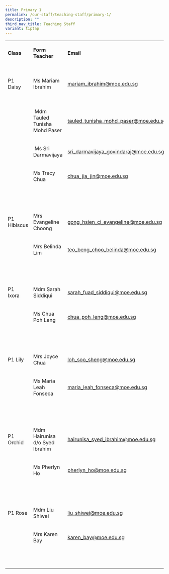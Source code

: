 ```yaml
---
title: Primary 1
permalink: /our-staff/teaching-staff/primary-1/
description: ""
third_nav_title: Teaching Staff
variant: tiptap
---
```

<table><tbody><tr><td rowspan="1" colspan="1"><p><strong>Class&nbsp;&nbsp;</strong><br></p></td><td rowspan="1" colspan="1"><p><strong>Form Teacher&nbsp;</strong></p></td><td rowspan="1" colspan="1"><p><strong>Email</strong></p></td></tr><tr><td rowspan="1" colspan="1"><p><br>P1 Daisy<br><br></p></td><td rowspan="1" colspan="1"><p>Ms Mariam Ibrahim</p></td><td rowspan="1" colspan="1"><p><a href="mailto:mariam_ibrahim@moe.edu.sg" rel="noopener noreferrer nofollow" target="">mariam_ibrahim@moe.edu.sg</a><br></p></td></tr><tr><td rowspan="1" colspan="1"><p>&nbsp;</p></td><td rowspan="1" colspan="1"><p>&nbsp;Mdm Tauled Tunisha Mohd Paser</p></td><td rowspan="1" colspan="1"><p><a href="mailto:tauled_tunisha_mohd_paser@moe.edu.sg" rel="noopener noreferrer nofollow" target="">tauled_tunisha_mohd_paser@moe.edu.sg</a><br></p></td></tr><tr><td rowspan="1" colspan="1"><p>&nbsp;</p></td><td rowspan="1" colspan="1"><p>&nbsp;Ms Sri Darmavijaya</p></td><td rowspan="1" colspan="1"><p><a href="mailto:sri_darmavijaya_govindaraj@moe.edu.sg" rel="noopener noreferrer nofollow" target="">sri_darmavijaya_govindaraj@moe.edu.sg</a></p></td></tr><tr><td rowspan="1" colspan="1"><p>&nbsp;</p></td><td rowspan="1" colspan="1"><p>Ms Tracy Chua</p></td><td rowspan="1" colspan="1"><p><a href="mailto:chua_jia_jin@moe.edu.sg" rel="noopener noreferrer nofollow" target="">chua_jia_jin@moe.edu.sg</a><br></p></td></tr><tr><td rowspan="1" colspan="3"><p>&nbsp;&nbsp;</p></td></tr><tr><td rowspan="1" colspan="1"><p>P1 Hibiscus<br></p></td><td rowspan="1" colspan="1"><p>Mrs Evangeline Choong</p></td><td rowspan="1" colspan="1"><p><a href="mailto:gong_hsien_ci_evangeline@moe.edu.sg" rel="noopener noreferrer nofollow" target="">gong_hsien_ci_evangeline@moe.edu.sg</a><br></p></td></tr><tr><td rowspan="1" colspan="1"><p>&nbsp;</p></td><td rowspan="1" colspan="1"><p>Mrs Belinda Lim</p></td><td rowspan="1" colspan="1"><p><a href="mailto:teo_beng_choo_belinda@moe.edu.sg" rel="noopener noreferrer nofollow" target="">teo_beng_choo_belinda@moe.edu.sg</a><br></p></td></tr><tr><td rowspan="1" colspan="3"><p>&nbsp; &nbsp; &nbsp; &nbsp;</p></td></tr><tr><td rowspan="1" colspan="1"><p>P1 Ixora&nbsp;&nbsp;</p></td><td rowspan="1" colspan="1"><p>Mdm Sarah Siddiqui<br></p></td><td rowspan="1" colspan="1"><p><a href="mailto:sarah_fuad_siddiqui@moe.edu.sg" rel="noopener noreferrer nofollow" target="">sarah_fuad_siddiqui@moe.edu.sg</a></p></td></tr><tr><td rowspan="1" colspan="1"><p></p></td><td rowspan="1" colspan="1"><p>Ms Chua Poh Leng&nbsp;</p></td><td rowspan="1" colspan="1"><p><a href="mailto:chua_poh_leng@moe.edu.sg" rel="noopener noreferrer nofollow" target="">chua_poh_leng@moe.edu.sg</a><br></p></td></tr><tr><td rowspan="1" colspan="3"><p>&nbsp; &nbsp; &nbsp; &nbsp;</p></td></tr><tr><td rowspan="1" colspan="1"><p>P1 Lily</p></td><td rowspan="1" colspan="1"><p>Mrs Joyce Chua</p></td><td rowspan="1" colspan="1"><p><a href="mailto:loh_soo_sheng@moe.edu.sg" rel="noopener noreferrer nofollow" target="">loh_soo_sheng@moe.edu.sg</a><br></p></td></tr><tr><td rowspan="1" colspan="1"><p>&nbsp;</p></td><td rowspan="1" colspan="1"><p>Ms Maria Leah Fonseca</p></td><td rowspan="1" colspan="1"><p><a href="mailto:maria_leah_fonseca@moe.edu.sg" rel="noopener noreferrer nofollow" target="">maria_leah_fonseca@moe.edu.sg</a></p></td></tr><tr><td rowspan="1" colspan="3"><p>&nbsp; &nbsp; &nbsp; &nbsp;</p></td></tr><tr><td rowspan="1" colspan="1"><p>P1 Orchid<br></p></td><td rowspan="1" colspan="1"><p>Mdm Hairunisa d/o Syed Ibrahim</p></td><td rowspan="1" colspan="1"><p><a href="mailto:hairunisa_syed_ibrahim@moe.edu.sg" rel="noopener noreferrer nofollow" target="">hairunisa_syed_ibrahim@moe.edu.sg</a><br></p></td></tr><tr><td rowspan="1" colspan="1"><p>&nbsp;</p></td><td rowspan="1" colspan="1"><p>Ms Pherlyn Ho</p></td><td rowspan="1" colspan="1"><p><a href="mailto:pherlyn_ho@moe.edu.sg" rel="noopener noreferrer nofollow" target="">pherlyn_ho@moe.edu.sg</a></p></td></tr><tr><td rowspan="1" colspan="3"><p>&nbsp; &nbsp; &nbsp; &nbsp;</p></td></tr><tr><td rowspan="1" colspan="1"><p>P1 Rose</p></td><td rowspan="1" colspan="1"><p>Mdm Liu Shiwei<br></p></td><td rowspan="1" colspan="1"><p><a href="mailto:liu_shiwei@moe.edu.sg" rel="noopener noreferrer nofollow" target="">liu_shiwei@moe.edu.sg</a></p></td></tr><tr><td rowspan="1" colspan="1"><p></p></td><td rowspan="1" colspan="1"><p>Mrs Karen Bay</p></td><td rowspan="1" colspan="1"><p><a href="mailto:karen_bay@moe.edu.sg" rel="noopener noreferrer nofollow" target="">karen_bay@moe.edu.sg</a><br></p></td></tr><tr><td rowspan="1" colspan="1"><p>&nbsp;</p></td><td rowspan="1" colspan="1"><p>&nbsp;</p></td><td rowspan="1" colspan="1"><p>&nbsp;</p></td></tr></tbody></table><p></p>